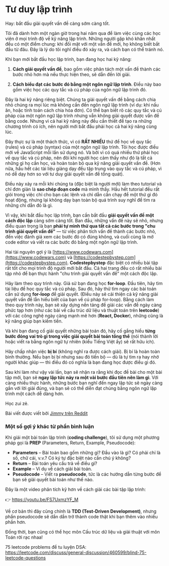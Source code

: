 # Tư duy lập trình
Hay: bắt đầu giải quyết vấn đề càng sớm càng tốt.

Tôi đã dành hơn một ngàn giờ trong hai năm qua để làm việc cùng các học viên ở mọi trình độ về kỹ năng lập trình. Những người gặp khó khăn nhất đều có một điểm chung: khi đối mặt với một vấn đề mới, họ không biết bắt đầu từ đâu. Đây là lý do tôi nghĩ điều đó xảy ra, và cách bạn có thể tránh nó.

Khi bạn mới bắt đầu học lập trình, bạn đang học hai kỹ năng:

1) **Cách giải quyết vấn đề**, bao gồm việc phân tách một vấn đề thành các bước nhỏ hơn mà nếu thực hiện theo, sẽ dẫn đến lời giải.

2) **Cách biểu đạt các bước đó bằng một ngôn ngữ lập trình**. Điều này bao gồm việc học các quy tắc và cú pháp của ngôn ngữ lập trình đó.

Đây là hai kỹ năng riêng biệt. Chúng ta giải quyết vấn đề bằng cách chia nhỏ chúng ra mọi lúc mà không cần đến ngôn ngữ lập trình (ví dụ: khi nấu ăn, hoặc tính toán cách chia hóa đơn). Có thể bạn biết rõ các quy tắc và cú pháp của một ngôn ngữ lập trình nhưng vẫn không giải quyết được vấn đề bằng code. Nhưng vì cả hai kỹ năng này đều cần thiết để tạo ra những chương trình có ích, nên người mới bắt đầu phải học cả hai kỹ năng cùng lúc.

Đây thực sự là một thách thức, vì có **RẤT NHIỀU** thứ để học về quy tắc (rules) và cú pháp (syntax) của một ngôn ngữ lập trình. Tôi học được điều mới về JavaScript mỗi lần sử dụng nó. Và bởi vì có quá nhiều thứ phải học về quy tắc và cú pháp, nên đôi khi người học cảm thấy như đó là tất cả những gì họ cần học, và hoàn toàn bỏ qua kỹ năng giải quyết vấn đề. (Hơn nữa, hầu hết các tài liệu giảng dạy đều tập trung vào quy tắc và cú pháp, vì nó dễ dạy hơn so với tư duy giải quyết vấn đề tổng quát).

Điều này xảy ra mỗi khi chúng ta (đặc biệt là người mới) làm theo tutorial và chỉ đơn giản là **sao chép đoạn code** mà mình thấy. Hầu hết tutorial đều rất giỏi trong việc chỉ cho bạn các lệnh và chỉ dẫn cần chạy để một thứ gì đó hoạt động, nhưng lại không dạy bạn toàn bộ quá trình suy nghĩ để tìm ra những chỉ dẫn đó là gì.

Vì vậy, khi bắt đầu học lập trình, bạn cần bắt đầu **giải quyết vấn đề một cách độc lập** càng sớm càng tốt. Ban đầu, những vấn đề này sẽ nhỏ, nhưng điều quan trọng là bạn **phải tự mình thử qua tất cả các bước trong "chu trình giải quyết vấn đề"** — từ việc phân tích vấn đề thành các bước nhỏ, đến việc đánh giá xem các bước đó có đúng không, và cuối cùng là mở code editor và viết ra các bước đó bằng một ngôn ngữ lập trình.

Hai tài nguyên gợi ý là [https://www.codewars.com](https://www.codewars.com) và [https://codestepbystep.com](https://codestepbystep.com). **Codestepbystep** đặc biệt có nhiều bài tập rất tốt cho mọi trình độ người mới bắt đầu. Cả hai trang đều có rất nhiều bài tập nhỏ để bạn thực hành "chu trình giải quyết vấn đề" một cách độc lập.

Hãy làm theo quy trình này. Giả sử bạn đang học **for-loop**. Đầu tiên, hãy tìm tài liệu để học quy tắc và cú pháp. Sau đó, hãy thử tìm ngay các bài toán cần sử dụng **for-loop** để giải quyết. (Điều này sẽ cải thiện cả kỹ năng giải quyết vấn đề lẫn hiểu biết của bạn về cú pháp for-loop). Bằng cách làm theo quy trình này, bạn sẽ xây dựng nền tảng để giải các vấn đề ngày càng phức tạp hơn (như các bài về cấu trúc dữ liệu và thuật toán trên **leetcode**) với các công nghệ ngày càng mạnh mẽ hơn (**React, Docker**), những cũng là kỹ năng giúp bạn kiếm tiền.

Và khi bạn đang cố giải quyết những bài toán đó, hãy cố gắng hiểu **từng bước đóng vai trò gì trong việc giải quyết bài toán tổng thể** (nói thành lời hoặc viết ra bằng ngôn ngữ tự nhiên (kiểu Tiếng Việt ấy) sẽ rất hữu ích).

Hãy chấp nhận việc **bị bí** (không nghĩ ra được cách giải). Bị bí là hoàn toàn bình thường. Nếu bạn bị bí nhưng sau đó tiến bộ — dù là tự tìm ra hay nhờ người khác giúp — thì điều đó có nghĩa là bạn đang học được điều gì đó.

Sau khi làm như vậy vài lần, bạn sẽ nhận ra rằng khi đọc đề bài cho một bài tập mới, bạn sẽ **ngay lập tức nảy ra một vài bước đầu tiên nên làm gì**. Với càng nhiều thực hành, những bước bạn nghĩ đến ngay lập tức sẽ ngày càng gần với lời giải đúng, và bạn sẽ có thể diễn đạt chúng bằng ngôn ngữ lập trình một cách dễ dàng hơn.

Học zui zẻ.

Bài viết được viết bởi [Jimmy trên Reddit](https://old.reddit.com/r/learnprogramming/comments/14tnnwb/advice_to_beginners_start_solving_problems_as/)

### Một số gợi ý khác từ phần bình luận

Khi giải một bài toán lập trình (**coding challenge**), tôi sử dụng một phương pháp gọi là **PREP** (Parameters, Return, Example, Pseudocode):

- **Parameters** – Bài toán bao gồm những gì? Đầu vào là gì? Có phải chỉ là số, chữ cái, v.v.? Có ký tự đặc biệt nào cần chú ý không?
- **Return** – Bài toán yêu cầu trả về điều gì?
- **Example** – Ví dụ về cách giải bài toán.
- **Pseudocode** – Viết ra **pseudocode**, tức là các hướng dẫn từng bước để bạn sẽ giải quyết bài toán như thế nào.

Đây là một video phân tích kỹ hơn về cách giải các bài tập lập trình:

👉 https://youtu.be/FS7UxmzYF_M

Về cơ bản thì đây cũng chính là **TDD (Test-Driven Development)**, nhưng phần pseudocode sẽ dần dần trở thành code thật khi bạn thêm vào nhiều phần hơn.

Đồng thời, bạn cũng có thể học môn Cấu trúc dữ liệu và giải thuật với môn Toán rời rạc nhaa!

75 leetcode problems để tu luyện DSA: https://leetcode.com/discuss/general-discussion/460599/blind-75-leetcode-questions
